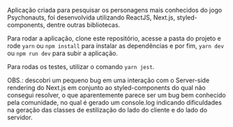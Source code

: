 Aplicação criada para pesquisar os personagens mais conhecidos do jogo Psychonauts, foi desenvolvida utilizando ReactJS, Next.js, styled-components, dentre outras bibliotecas.

Para rodar a aplicação, clone este repositório, acesse a pasta do projeto e rode ```yarn``` ou ```npm install``` para instalar as dependências e por fim, ```yarn dev``` ou ```npm run dev``` para subir a aplicação.

Para rodas os testes, utilizar o comando ```yarn jest```.

OBS.: descobri um pequeno bug em uma interação com o Server-side rendering do Next.js em conjunto ao styled-components do qual não consegui resolver, o que aparentemente parece ser um bug bem conhecido pela comunidade, no qual é gerado um console.log indicando dificuldades na geração das classes de estilização do lado do cliente e do lado do servidor.
